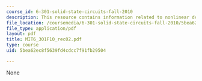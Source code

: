 ```yaml
---
course_id: 6-301-solid-state-circuits-fall-2010
description: This resource contains information related to nonlinear device.
file_location: /coursemedia/6-301-solid-state-circuits-fall-2010/5bea62ec8f5639fd4cdcc7f91fb29504_MIT6_301F10_rec02.pdf
file_type: application/pdf
layout: pdf
title: MIT6_301F10_rec02.pdf
type: course
uid: 5bea62ec8f5639fd4cdcc7f91fb29504

---
```

None
